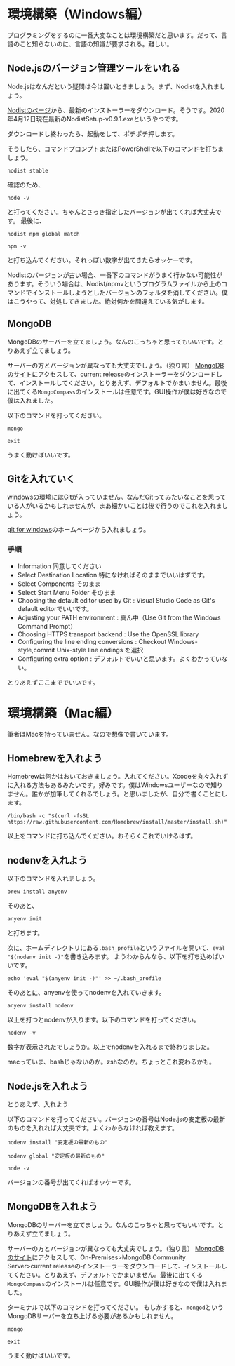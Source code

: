 
# 環境構築（Windows編）

プログラミングをするのに一番大変なことは環境構築だと思います。だって、言語のこと知らないのに、言語の知識が要求される。難しい。

## Node.jsのバージョン管理ツールをいれる

Node.jsはなんだという疑問は今は置いときましょう。まず、Nodistを入れましょう。

[Nodistのページ](https://github.com/nullivex/nodist/releases)から、最新のインストーラーをダウンロード。そうです。2020年4月12日現在最新のNodistSetup-v0.9.1.exeというやつです。

ダウンロードし終わったら、起動をして、ポチポチ押します。

そうしたら、コマンドプロンプトまたはPowerShellで以下のコマンドを打ちましょう。

```
nodist stable
```
<!-- ```
nodist list
```
そして、表示されたバージョンの一番新しいのを（番号が大きいのを）確認して、以下のコマンドを打ってください。
```
nodist global さっきのバージョン
``` -->
確認のため、
```
node -v
```
と打ってください。ちゃんとさっき指定したバージョンが出てくれば大丈夫です。
最後に、
```
nodist npm global match
```
```
npm -v
```
と打ち込んでください。それっぽい数字が出てきたらオッケーです。

Nodistのバージョンが古い場合、一番下のコマンドがうまく行かない可能性があります。そういう場合は、Nodist/npmvというプログラムファイルから上のコマンドでインストールしようとしたバージョンのフォルダを消してください。僕はこうやって、対処してきました。絶対何かを間違えている気がします。

## MongoDB

MongoDBのサーバーを立てましょう。なんのこっちゃと思ってもいいです。とりあえず立てましょう。

サーバーの方とバージョンが異なっても大丈夫でしょう。（独り言）
[MongoDBのサイト](https://www.mongodb.com/download-center/community)にアクセスして、current releaseのインストーラーをダウンロードして、インストールしてください。とりあえず、デフォルトでかまいません。最後に出てくる`MongoCompass`のインストールは任意です。GUI操作が僕は好きなので僕は入れました。

以下のコマンドを打ってください。

```
mongo
```
```
exit
```
うまく動けばいいです。

## Gitを入れていく

windowsの環境にはGitが入っていません。なんだGitってみたいなことを思っている人がいるかもしれませんが、まあ細かいことは後で行うのでこれを入れましょう。

[git for windows](https://gitforwindows.org/)のホームページから入れましょう。

### 手順
- Information 同意してください
- Select Destination Location 特になければそのままでいいはずです。
- Select Components そのまま
- Select Start Menu Folder そのまま
- Choosing the default editor used by Git : Visual Studio Code as Git's default editorでいいです。
- Adjusting your PATH environment : 真ん中（Use Git from the Windows Command Prompt）
- Choosing HTTPS transport backend : Use the OpenSSL library
- Configuring the line ending conversions : Checkout Windows-style,commit Unix-style line endings を選択
- Configuring extra option : デフォルトでいいと思います。よくわかっていない。

とりあえずここまででいいです。

# 環境構築（Mac編）

筆者はMacを持っていません。なので想像で書いています。

## Homebrewを入れよう
Homebrewは何かはおいておきましょう。入れてください。Xcodeを丸々入れずに入れる方法もあるみたいです。好みです。僕はWindowsユーザーなので知りません。誰かが加筆してくれるでしょう。と思いましたが、自分で書くことにします。

```
/bin/bash -c "$(curl -fsSL https://raw.githubusercontent.com/Homebrew/install/master/install.sh)"
```
以上をコマンドに打ち込んでください。おそらくこれでいけるはず。

## nodenvを入れよう

以下のコマンドを入れましょう。
```
brew install anyenv
```
そのあと、
```
anyenv init
```
と打ちます。

次に、ホームディレクトリにある`.bash_profile`というファイルを開いて、`eval "$(nodenv init -)"`を書き込みます。
ようわからんなら、以下を打ち込めばいいです。
```
echo 'eval "$(anyenv init -)"' >> ~/.bash_profile
```
そのあとに、anyenvを使ってnodenvを入れていきます。
```
anyenv install nodenv
```
以上を打つとnodenvが入ります。以下のコマンドを打ってください。
```
nodenv -v
```
数字が表示されたでしょうか。以上でnodenvを入れるまで終わりました。


macっていま、bashじゃないのか。zshなのか。ちょっとこれ変わるかも。

## Node.jsを入れよう
とりあえず、入れよう

以下のコマンドを打ってください。バージョンの番号はNode.jsの安定板の最新のものを入れれば大丈夫です。よくわからなければ教えます。
```
nodenv install "安定板の最新のもの"
```
```
nodenv global "安定板の最新のもの"
```
```
node -v
```
バージョンの番号が出てくればオッケーです。

## MongoDBを入れよう
MongoDBのサーバーを立てましょう。なんのこっちゃと思ってもいいです。とりあえず立てましょう。

サーバーの方とバージョンが異なっても大丈夫でしょう。（独り言）
[MongoDBのサイト](https://www.mongodb.com/download-center/community)にアクセスして、On-Premises>MongoDB Community Server>current releaseのインストーラーをダウンロードして、インストールしてください。とりあえず、デフォルトでかまいません。最後に出てくる`MongoCompass`のインストールは任意です。GUI操作が僕は好きなので僕は入れました。

ターミナルで以下のコマンドを打ってください。
もしかすると、`mongod`というMongoDBサーバーを立ち上げる必要があるかもしれません。

```
mongo
```
```
exit
```
うまく動けばいいです。